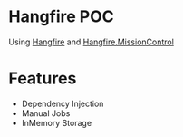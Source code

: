 Hangfire POC
=======

Using [Hangfire](https://github.com/HangfireIO/Hangfire#hangfire-) and [Hangfire.MissionControl ](https://github.com/ahydrax/Hangfire.MissionControl)

# Features 

- Dependency Injection
- Manual Jobs
- InMemory Storage